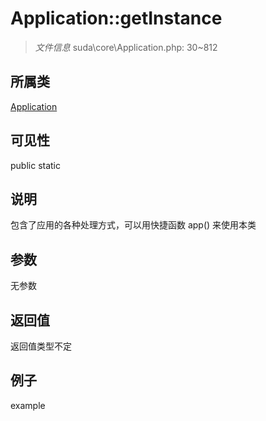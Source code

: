 # Application::getInstance

> *文件信息* suda\core\Application.php: 30~812
## 所属类 

[Application](../Application.md)

## 可见性

  public  static
## 说明


包含了应用的各种处理方式，可以用快捷函数 app() 来使用本类


## 参数

无参数

## 返回值
返回值类型不定

## 例子

example